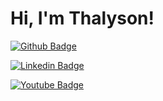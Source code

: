 # Hi, I'm Thalyson!

[![Github Badge](https://img.shields.io/badge/-Github-000?style=flat-square&logo=Github&logoColor=white&link)](https://github.com/Thalyalm)

[![Linkedin Badge](https://img.shields.io/badge/-LinkedIn-000?style=flat-square&logo=Linkedin&logoColor=white&link)](https://www.linkedin.com/in/thalysonalmeida/)

[![Youtube Badge](https://img.shields.io/badge/-YouTube-000?style=flat-square&labelColor=000&logo=youtube&logoColor=white&link)](...)
